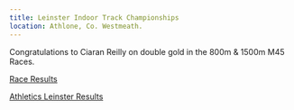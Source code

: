 ```yaml
---
title: Leinster Indoor Track Championships
location: Athlone, Co. Westmeath.
---
```


Congratulations to Ciaran Reilly on double gold in the 800m & 1500m M45 Races.

<a href="/races/2022-03-27-Leinster-Indoor-Track/" target="_blank" rel="noopener noreferrer">Race Results</a>

<a href="http://results.athleticsleinster.com/Indoors-2022/JSM/menu.html" target="_blank" rel="noopener noreferrer">Athletics Leinster Results</a>
 
